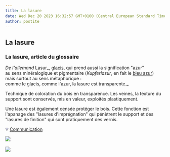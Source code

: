 ```yaml
---
title: La lasure
date: Wed Dec 20 2023 16:32:57 GMT+0100 (Central European Standard Time)
author: postite
---
```


## La lasure
### La lasure, article du glossaire
 _De l'allemand_ Lasur_, [glacis](glacis.html), qui prend aussi la signification "azur"  
au sens minéralogique et pigmentaire (_Kupferlasur_, en fait le [bleu azur](bleuschauds.html#bleuazur))  
mais surtout au sens métaphorique :  
comme le glacis, comme l'azur, la lasure est transparente._

Technique de coloration du bois en transparence. Les veines, la texture du support sont conservés, mis en valeur, exploités plastiquement.

Une lasure est également censée protéger le bois. Cette fonction est l'apanage des "lasures d'imprégnation" qui pénètrent le support et des "lasures de finition" qui sont pratiquement des vernis.



![](images/flechebas.gif) [Communication](http://www.artrealite.com/annonceurs.htm) 

[![](https://cbonvin.fr/sites/regie.artrealite.com/visuels/campagne1.png)](index-2.html#20131014)

![](https://cbonvin.fr/sites/regie.artrealite.com/visuels/campagne2.png)